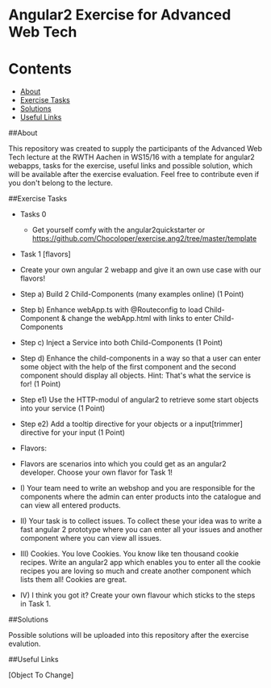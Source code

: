 # Angular2 Exercise for Advanced Web Tech

# Contents
* [About](#about)
* [Exercise Tasks](#exercise-tasks)
* [Solutions](#solutions)
* [Useful Links](#useful-links)

##About

This repository was created to supply the participants of the Advanced Web Tech lecture at the RWTH Aachen in WS15/16 with a template for angular2 webapps, tasks for the exercise, useful links and possible solution, which will be available after the exercise evaluation. Feel free to contribute even if you don't belong to the lecture.

##Exercise Tasks

* Tasks 0
  *  Get yourself comfy with the angular2quickstarter or https://github.com/Chocoloper/exercise.ang2/tree/master/template

* Task 1 [flavors]
 * Create your own angular 2 webapp and give it an own use case with our flavors!
 * Step a) Build 2 Child-Components (many examples online) (1 Point)
 * Step b) Enhance webApp.ts with @Routeconfig to load Child-Component & change the webApp.html with links to enter Child-Components
 * Step c) Inject a Service into both Child-Components (1 Point)
 * Step d) Enhance the child-components in a way so that a user can enter some object with the help of the first component and the second component should display all objects. Hint: That's what the service is for! (1 Point)

 * Step e1) Use the HTTP-modul of angular2 to retrieve some start objects into your service (1 Point)
 * Step e2) Add a tooltip directive for your objects or a input[trimmer] directive for your input (1 Point)

* Flavors:
 * Flavors are scenarios into which you could get as an angular2 developer. Choose your own flavor for Task 1!
 * I)   Your team need to write an webshop and you are responsible for the components where the admin can enter products into the catalogue and can view all entered products.
 * II)  Your task is to collect issues. To collect these your idea was to write a fast angular 2 prototype where you can enter all your issues and another component where you can view all issues.
 * III) Cookies. You love Cookies. You know like ten thousand cookie recipes. Write an angular2 app which enables you to enter all the cookie recipes you are loving so much and create another component which lists them all! Cookies are great.
 * IV)  I think you got it? Create your own flavour which sticks to the steps in Task 1.

##Solutions

Possible solutions will be uploaded into this repository after the exercise evalution.

##Useful Links

[Object To Change]
